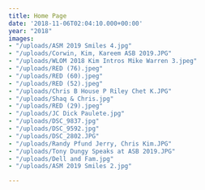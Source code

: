 ```yaml
---
title: Home Page
date: '2018-11-06T02:04:10.000+00:00'
year: "2018"
images:
- "/uploads/ASM 2019 Smiles 4.jpg"
- "/uploads/Corwin, Kim, Kareem ASB 2019.JPG"
- "/uploads/WLOM 2018 Kim Intros Mike Warren 3.jpeg"
- "/uploads/RED (76).jpeg"
- "/uploads/RED (60).jpeg"
- "/uploads/RED (52).jpeg"
- "/uploads/Chris B House P Riley Chet K.JPG"
- "/uploads/Shaq & Chris.jpg"
- "/uploads/RED (29).jpeg"
- "/uploads/JC Dick Paulete.jpg"
- "/uploads/DSC_9837.jpg"
- "/uploads/DSC_9592.jpg"
- "/uploads/DSC_2802.JPG"
- "/uploads/Randy Pfund Jerry, Chris Kim.JPG"
- "/uploads/Tony Dungy Speaks at ASB 2019.JPG"
- "/uploads/Dell and Fam.jpg"
- "/uploads/ASM 2019 Smiles 2.jpg"

---
```

